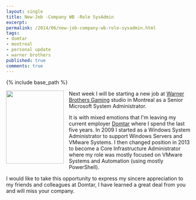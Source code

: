 ```yaml
---
layout: single
title: New-Job -Company WB -Role SysAdmin
excerpt: 
permalink: /2014/06/new-job-company-wb-role-sysadmin.html
tags: 
- domtar
- montreal
- personal update
- warner brothers
published: true
comments: true
---
```

{% include base_path %} 
 
 <div class="separator" style="clear: both; text-align: center;"><a href="{{ base_path }}/images/2014/20140626_New-Job_-Company_WB_-Role_SysAdmin/31397__222477906__-600x759.png" imageanchor="1" style="clear: left; float: left; margin-bottom: 1em; margin-right: 1em;"><img border="0" src="{{ base_path }}/images/2014/20140626_New-Job_-Company_WB_-Role_SysAdmin/31397__222477906__-600x759.png" height="200" width="157" /></a></div>Next week I will be starting a new job at <a href="http://www.wbgamesmontreal.com/" target="_blank">Warner Brothers Gaming</a> studio in Montreal as a Senior Microsoft System Administrator.

It is with mixed emotions that I'm leaving my current employer <a href="http://www.domtar.com/" target="_blank">Domtar</a> where I spend the last five years. In 2009 I started as a Windows System Administrator to support Windows Servers and VMware Systems. I then changed position in 2013 to become a Core Infrastructure Administrator where my role was mostly focused on VMware Systems and Automation (using mostly PowerShell).

I would like to take this opportunity to express my sincere appreciation to my friends and colleagues at Domtar, I have learned a great deal from you and will miss your company.


